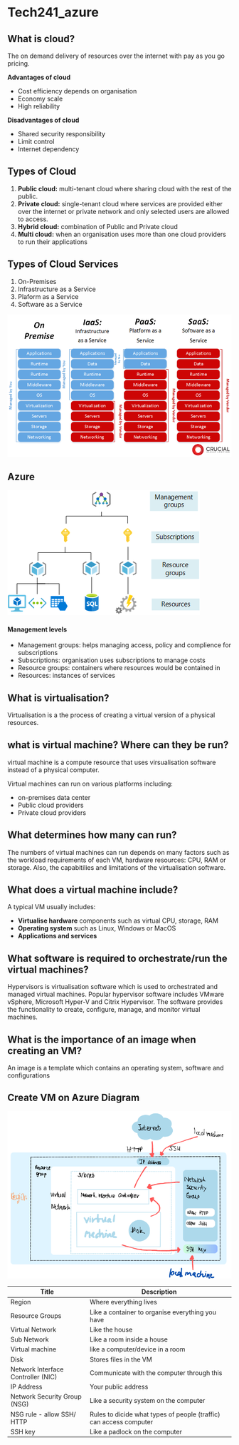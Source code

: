 # Tech241_azure

## What is cloud?
The on demand delivery of resources over the internet with pay as you go pricing.

**Advantages of cloud**
* Cost efficiency depends on organisation
* Economy scale
* High reliability

**Disadvantages of cloud**
* Shared security responsibility
* Limit control
* Internet dependency

## Types of Cloud
1) **Public cloud:** multi-tenant cloud where sharing cloud with the rest of the public.
2) **Private cloud:** single-tenant cloud where services are provided either over the internet or private network and only selected users are allowed to access.
3) **Hybrid cloud:** combination of Public and Private cloud
4) **Multi cloud:** when an organisation uses more than one cloud providers to run their applications

## Types of Cloud Services
1) On-Premises
2) Infrastructure as a Service
3) Plaform as a Service
4) Software as a Service 

![cloud](cloud.png)

## Azure
![azure_scope_level](azure_scope_levels.png)

#### Management levels
* Management groups: helps managing access, policy and complience for subscriptions
* Subscriptions: organisation uses subscriptions to manage costs
* Resource groups: containers where resources would be contained in 
* Resources: instances of services
  

## What is virtualisation?
Virtualisation is a the process of creating a virtual version of a physical resources.

## what is virtual machine? Where can they be run? 
virtual machine is a compute resource that uses virsualisation software instead of a physical computer. 

Virtual machines can run on various platforms including:
* on-premises data center 
* Public cloud providers
* Private cloud providers

## What determines how many can run?
The numbers of virtual machines can run depends on many factors such as the workload requirements of each VM, hardware resources: CPU, RAM or storage. Also, the capabitilies and limitations of the virtualisation software.

## What does a virtual machine include?
A typical VM usually includes:
* **Virtualise hardware** components such as virtual CPU, storage, RAM
* **Operating system** such as Linux, Windows or MacOS
* **Applications and services**
  
## What software is required to orchestrate/run the virtual machines?
Hypervisors is virtualisation software which is used to orchestrated and managed virtual machines. Popular hypervisor software includes VMware vSphere, Microsoft Hyper-V and Citrix Hypervisor. The software provides the functionality to create, configure, manage, and monitor virtual machines. 

## What is the importance of an image when creating an VM?
An image is a template which contains an operating system, software and configurations

## Create VM on Azure Diagram

![vm_diagram](vm_diagram.png)

| Title | Description |
| ----------- | ----------- |
| Region | Where everything lives |
| Resource Groups | Like a container to organise everything you have |
| Virtual Network | Like the house |
| Sub Network | Like a room inside a house |
| Virtual machine | like a computer/device in a room |
| Disk | Stores files in the VM |
| Network Interface Controller (NIC) | Communicate with the computer through this |
| IP Address | Your public address |
| Network Security Group (NSG) | Like a security system on the computer |
| NSG rule - allow SSH/ HTTP | Rules to dicide what types of people (traffic) can access computer |
| SSH key | Like a padlock on the computer | 
